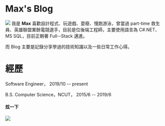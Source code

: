 # Max's Blog
![](https://i.imgur.com/gVufS4m.jpg)
我是 **Max**
喜歡設計程式、玩遊戲、耍廢、慢跑游泳，曾當過 part-time 救生員、英雄聯盟業餘電競選手，目前是位後端工程師，主要使用語言為 C#.NET、MS SQL，目前正朝著 Full--Stack 邁進。

而 Blog 主要是記錄分享學過的技術知識以及一些日常工作心得。

# 經歷
Software Engineer， 2019/10 -- present

B.S. Computer Science，NCUT， 2015/6 -- 2019/6

#### 炫一下

![](https://i.imgur.com/U7r7WFn.jpg)